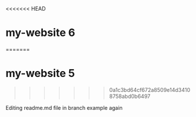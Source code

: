 <<<<<<< HEAD
# my-website 6
=======
# my-website 5
>>>>>>> 0a1c3bd64cf672a8509e14d34108758abd0b6497

Editing readme.md file in branch example again
